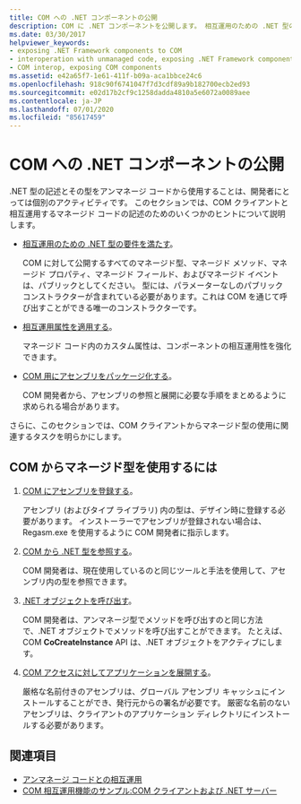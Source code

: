 ```yaml
---
title: COM への .NET コンポーネントの公開
description: COM に .NET コンポーネントを公開します。 相互運用のための .NET 型の要件を満たします。 相互運用属性を適用します。 COM 用のアセンブリをパッケージ化します。 COM からマネージド型を使用します。
ms.date: 03/30/2017
helpviewer_keywords:
- exposing .NET Framework components to COM
- interoperation with unmanaged code, exposing .NET Framework components
- COM interop, exposing COM components
ms.assetid: e42a65f7-1e61-411f-b09a-aca1bbce24c6
ms.openlocfilehash: 918c90f6741047f7d3cdf89a9b182700ecb2ed93
ms.sourcegitcommit: e02d17b2cf9c1258dadda4810a5e6072a0089aee
ms.contentlocale: ja-JP
ms.lasthandoff: 07/01/2020
ms.locfileid: "85617459"
---
```

# <a name="exposing-net-components-to-com"></a>COM への .NET コンポーネントの公開

.NET 型の記述とその型をアンマネージ コードから使用することは、開発者にとっては個別のアクティビティです。 このセクションでは、COM クライアントと相互運用するマネージド コードの記述のためのいくつかのヒントについて説明します。

- [相互運用のための .NET 型の要件を満たす](../../standard/native-interop/qualify-net-types-for-interoperation.md)。

     COM に対して公開するすべてのマネージド型、マネージド メソッド、マネージド プロパティ、マネージド フィールド、およびマネージド イベントは、パブリックとしてください。 型には、パラメーターなしのパブリック コンストラクターが含まれている必要があります。これは COM を通じて呼び出すことができる唯一のコンストラクターです。

- [相互運用属性を適用する](../../standard/native-interop/apply-interop-attributes.md)。

     マネージド コード内のカスタム属性は、コンポーネントの相互運用性を強化できます。

- [COM 用にアセンブリをパッケージ化する](packaging-an-assembly-for-com.md)。

     COM 開発者から、アセンブリの参照と展開に必要な手順をまとめるように求められる場合があります。

 さらに、このセクションでは、COM クライアントからマネージド型の使用に関連するタスクを明らかにします。

## <a name="to-consume-a-managed-type-from-com"></a>COM からマネージド型を使用するには

1. [COM にアセンブリを登録する](registering-assemblies-with-com.md)。

     アセンブリ (およびタイプ ライブラリ) 内の型は、デザイン時に登録する必要があります。 インストーラーでアセンブリが登録されない場合は、Regasm.exe を使用するように COM 開発者に指示します。

2. [COM から .NET 型を参照する](how-to-reference-net-types-from-com.md)。

     COM 開発者は、現在使用しているのと同じツールと手法を使用して、アセンブリ内の型を参照できます。

3. [.NET オブジェクトを呼び出す](https://docs.microsoft.com/previous-versions/dotnet/netframework-4.0/8hw8h46b(v=vs.100))。

     COM 開発者は、アンマネージ型でメソッドを呼び出すのと同じ方法で、.NET オブジェクトでメソッドを呼び出すことができます。 たとえば、COM **CoCreateInstance** API は、.NET オブジェクトをアクティブにします。

4. [COM アクセスに対してアプリケーションを展開する](https://docs.microsoft.com/previous-versions/dotnet/netframework-4.0/c2850st8(v=vs.100))。

     厳格な名前付きのアセンブリは、グローバル アセンブリ キャッシュにインストールすることができ、発行元からの署名が必要です。 厳密な名前のないアセンブリは、クライアントのアプリケーション ディレクトリにインストールする必要があります。

## <a name="see-also"></a>関連項目

- [アンマネージ コードとの相互運用](index.md)
- [COM 相互運用機能のサンプル:COM クライアントおよび .NET サーバー](com-interop-sample-com-client-and-net-server.md)
